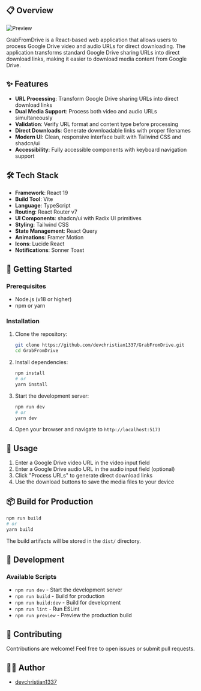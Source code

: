 ## 📋 Overview

![Preview](https://iili.io/3dDhh74.png)

GrabFromDrive is a React-based web application that allows users to process Google Drive video and audio URLs for direct downloading. The application transforms standard Google Drive sharing URLs into direct download links, making it easier to download media content from Google Drive.

## ✨ Features

- **URL Processing**: Transform Google Drive sharing URLs into direct download links
- **Dual Media Support**: Process both video and audio URLs simultaneously
- **Validation**: Verify URL format and content type before processing
- **Direct Downloads**: Generate downloadable links with proper filenames
- **Modern UI**: Clean, responsive interface built with Tailwind CSS and shadcn/ui
- **Accessibility**: Fully accessible components with keyboard navigation support

## 🛠️ Tech Stack

- **Framework**: React 19
- **Build Tool**: Vite
- **Language**: TypeScript
- **Routing**: React Router v7
- **UI Components**: shadcn/ui with Radix UI primitives
- **Styling**: Tailwind CSS
- **State Management**: React Query
- **Animations**: Framer Motion
- **Icons**: Lucide React
- **Notifications**: Sonner Toast

## 🚀 Getting Started

### Prerequisites

- Node.js (v18 or higher)
- npm or yarn

### Installation

1. Clone the repository:

   ```bash
   git clone https://github.com/devchristian1337/GrabFromDrive.git
   cd GrabFromDrive
   ```

2. Install dependencies:

   ```bash
   npm install
   # or
   yarn install
   ```

3. Start the development server:

   ```bash
   npm run dev
   # or
   yarn dev
   ```

4. Open your browser and navigate to `http://localhost:5173`

## 🔧 Usage

1. Enter a Google Drive video URL in the video input field
2. Enter a Google Drive audio URL in the audio input field (optional)
3. Click "Process URLs" to generate direct download links
4. Use the download buttons to save the media files to your device

## 📦 Build for Production

```bash
npm run build
# or
yarn build
```

The build artifacts will be stored in the `dist/` directory.

## 🧪 Development

### Available Scripts

- `npm run dev` - Start the development server
- `npm run build` - Build for production
- `npm run build:dev` - Build for development
- `npm run lint` - Run ESLint
- `npm run preview` - Preview the production build

## 🤝 Contributing

Contributions are welcome! Feel free to open issues or submit pull requests.

## 👨‍💻 Author

- [devchristian1337](https://github.com/devchristian1337)
